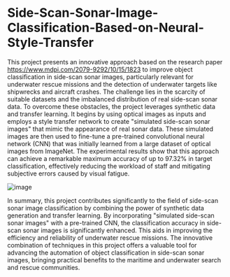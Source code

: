 # Side-Scan-Sonar-Image-Classification-Based-on-Neural-Style-Transfer

This project presents an innovative approach based on the research paper https://www.mdpi.com/2079-9292/10/15/1823 to improve object classification in side-scan sonar images, particularly relevant for underwater rescue missions and the detection of underwater targets like shipwrecks and aircraft crashes. The challenge lies in the scarcity of suitable datasets and the imbalanced distribution of real side-scan sonar data. To overcome these obstacles, the project leverages synthetic data and transfer learning. It begins by using optical images as inputs and employs a style transfer network to create "simulated side-scan sonar images" that mimic the appearance of real sonar data. These simulated images are then used to fine-tune a pre-trained convolutional neural network (CNN) that was initially learned from a large dataset of optical images from ImageNet. The experimental results show that this approach can achieve a remarkable maximum accuracy of up to 97.32% in target classification, effectively reducing the workload of staff and mitigating subjective errors caused by visual fatigue.

![image](https://github.com/HariniKV04/Side-Scan-Sonar-Image-Classification-Based-on-Neural-Style-Transfer/assets/107908189/6534ca1b-f379-4586-b754-4d1bdbe7cbb0)

In summary, this project contributes significantly to the field of side-scan sonar image classification by combining the power of synthetic data generation and transfer learning. By incorporating "simulated side-scan sonar images" with a pre-trained CNN, the classification accuracy in side-scan sonar images is significantly enhanced. This aids in improving the efficiency and reliability of underwater rescue missions. The innovative combination of techniques in this project offers a valuable tool for advancing the automation of object classification in side-scan sonar images, bringing practical benefits to the maritime and underwater search and rescue communities.
